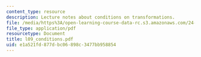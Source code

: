 ```yaml
---
content_type: resource
description: Lecture notes about conditions on transformations.
file: /media/https%3A/open-learning-course-data-rc.s3.amazonaws.com/24-960-syntactic-models-spring-2006/e1a521fd877dbc06898c3477bb958854_l09_conditions.pdf
file_type: application/pdf
resourcetype: Document
title: l09_conditions.pdf
uid: e1a521fd-877d-bc06-898c-3477bb958854
---
```

